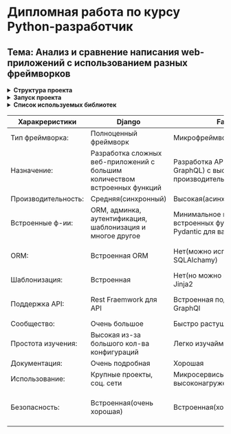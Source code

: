 # Дипломная работа по курсу Python-разработчик
## Тема: Анализ и сравнение написания web-приложений с использованием разных фреймворков


<details><summary><b>Структура проекта</b></summary>
  
## Django:

![django](https://github.com/user-attachments/assets/d8d08c8b-d635-4b78-a42e-fc4fa4ffa1b2)

## FastApi

![FastApi](https://github.com/user-attachments/assets/606a0251-251a-4b23-8441-6a45ba3ea4b8)
![Fastapi2](https://github.com/user-attachments/assets/c567ca27-33c8-46b4-b362-96b5e5024934)

## Flask

![flask](https://github.com/user-attachments/assets/9912d2d2-a91c-43c6-a10e-6b9004208e63)
</details>

<details><summary><b>Запуск проекта</b></summary>

Для запуска проекта необходимо сначало клонировать репозиторий, для этого в терминале используем команду:

```python
git clone <ссылка на репозиторий>
```

Дальше необъодимо создать и активировать виртуальное окружении в корневой директории проекта:

```python
python -m venv venv
```
```python
venv/Scripts/activate
```

Перед запуском проекта необходимо установить зависимости, для этого в терминале прописываем команду:

```python
pip install -r requirements.txt
```

## Запуска проекта Django

Откройте териминал и введите в нём команду: 

` cd myapp `

После ввода данной команды, вы попадёте в рабочую директорию проекта "myapp"

Для запуска проекта так же в терминале прописываем команду:

`python manage.py runserver`

После чего переходим по запущенному локальному серверу(http://127.0.0.1:8000/):

![runserver](https://github.com/user-attachments/assets/06474ff3-1e4f-4c71-96e0-c7f077301cb3)

Для остановки работы сервера в терминале нажмите сочетание клавишь `Ctrl + C`

## Запуск проекта FastApi

Для начало нужно вернуться в исходный каталок(если изначально запускали проект на Django), для этого в терминале прописывает команду:

`cd ..`

Чтобы запустить приложение в терминале прописываем следующую команду:

`python -m uvicorn FastApi.main:app`

![run fastapi](https://github.com/user-attachments/assets/a389d463-0a39-44bc-9761-ded03071ea98)

Для остановки работы сервера в терминале нажмите сочетание клавишь `Ctrl + C`

## Запуск проекта Flask

Перейдите в проект Flask. Далее найдите файл `main.py` и откройте его. Для запуска приложение, если вы используете Pycharm можете нажать сочетание клавишь `Shift + F10` или воспользоваться значком запуска, который находится на верху в правой области:

![значок запуска](https://github.com/user-attachments/assets/00d4a6be-99c8-44f9-912c-65ce4e7fc7dd)

Для остановки работы сервера можно использовать комбинацию клавишь `Ctrl + F2` или же воспользоваться значком остановки работы приложения:

![стоп](https://github.com/user-attachments/assets/58df43f7-07c0-4ee2-8f7e-2a9bd260c541)

</details>

<details><summary><b>Список используемых библиотек</b></summary>
  
* annotated-types==0.7.0
  
* anyio==4.7.0
 
* asgiref==3.8.1
 
* bcrypt==4.2.1
 
* blinker==1.9.0

* charset-normalizer==3.4.0
 
* click==8.1.7
 
* cloudpickle==3.1.0
 
* colorama==0.4.6
 
* dask-expr==1.1.21
 
* Django==5.1.4
 
* dnspython==2.7.0
 
* email_validator==2.2.0
 
* exceptiongroup==1.2.2
 
* fastapi==0.115.6
 
* fastapi-pagination==0.12.34
 
* filelock==3.16.1
 
* Flask==3.1.0
 
* flask-paginate==2024.4.12
 
* Flask-SQLAlchemy==3.1.1
 
* Flask-WTF==1.2.2
 
* greenlet==3.1.1
 
* h11==0.14.0
 
* huggingface-hub==0.27.0
 
* idna==3.10
 
* importlib_metadata==8.5.0
 
* itsdangerous==2.2.0
 
* Jinja2==3.1.4
 
* joblib==1.4.2
 
* locket==1.0.0
 
* MarkupSafe==3.0.2
 
* mpmath==1.3.0
 
* networkx==3.4.2
 
* numpy==2.2.1
 
* packaging==24.2
 
* pandas==2.2.3
 
* partd==1.4.2
 
* passlib==1.7.4
 
* pillow==11.0.0
 
* psutil==6.1.1
 
* pyarrow==18.1.0
 
* pydantic==2.10.4
 
* pydantic_core==2.27.2
 
* python-multipart==0.0.20
 
* PyYAML==6.0.2
 
* requests==2.32.3
 
* safetensors==0.4.5
 
* scikit-learn==1.6.0
 
* scipy==1.14.1
 
* sentence-transformers==3.3.1
 
* six==1.17.0
 
* sniffio==1.3.1
 
* SQLAlchemy==2.0.36
 
* sqlparse==0.5.3
 
* starlette==0.41.3
 
* swifter==1.4.0
 
* sympy==1.13.1
 
* threadpoolctl==3.5.0
 
* tokenizers==0.21.0
 
* toolz==1.0.0
 
* torch==2.5.1
 
* tqdm==4.67.1
 
* transformers==4.47.1
 
* typing_extensions==4.12.2
 
* tzdata==2024.2
 
* urllib3==2.3.0
 
* uvicorn==0.34.0
 
* Werkzeug==3.1.3
 
* WTForms==3.2.1
 
* zipp==3.21.0

</details>


Харакреристики | Django                                                                   | Fastapi                                                                | Flask
--- |--------------------------------------------------------------------------|------------------------------------------------------------------------| --- 
Тип фреймворка: | Полноценный фреймворк                                                    | Микрофреймворк(асинхронный)                                            | Микрофреймворк
Назначение: | Разработка сложных веб-приложений с большим количеством встроенных функций | Разработка API (RESTful, GraphQL) с высокой производительностью        | Разработка небольших приложений и API
Производительность: | Средняя(синхронный)                                                      | Высокая(асинхронный)                                                   | Средняя(синхронный)
Встроенные ф-ии: | ORM, админка, аутентификация, шаблонизация и многое другое               | Минимальное кол-во встроенных функции(например Pydantic для валидации) | Минимальное кол-во встроенных функций, расширяемость через плагины
ORM: | Встроенная ORM                                                           | Нет(можно использовать SQLAlchamy)                                     | Нет(можно использовать SQLAlchemy)
Шаблонизация: | Встроенная                                                               | Нет(но можно использовать Jinja2                                       | Встроенная(Jinja2)
Поддержка API: | Rest Fraemwork для API                                                   | Встроенная поддержка REST и GraphQl                                    | Нет, но можно использовать расширения
Сообщество: | Очень большое                                                            | Быстро растущее                                                        | Большое
Простота изучения: | Высокая из-за большого кол-ва конфигураций| Легко изучаймая                                                        | Легко изучаймая
Документация: | Очень подробная | Хорошая                                                                | Хорошая
Использование: | Крупные проекты, соц. сети | Микросервисы, API, высоконагруженные системы                           | Небольшие проекты, прототипы, API
Безопасность: | Встроенная(очень хорошая) | Встроенная(хорошая)                                                    | Встроенная(требуется большинство функций реализовывать самостоятельно)

